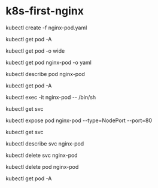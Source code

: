 # k8s-first-nginx

  kubectl create -f nginx-pod.yaml
  
  kubectl get pod -A
  
  kubectl get pod -o wide
  
  kubectl get pod nginx-pod -o yaml
  
  kubectl describe pod nginx-pod
  
  
  kubectl get pod -A
  
  kubectl exec -it nginx-pod -- /bin/sh
  
  kubectl get svc
  
  kubectl expose pod nginx-pod --type=NodePort --port=80
  
  kubectl get svc
  
  kubectl describe svc nginx-pod
  
   
  kubectl delete svc nginx-pod
  
  

  kubectl delete pod nginx-pod
  
  kubectl get pod -A
  
